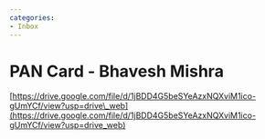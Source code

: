 ```yaml
---
categories:
- Inbox
---
```

# PAN Card - Bhavesh Mishra

  

[https://drive.google.com/file/d/1jBDD4G5beSYeAzxNQXviM1ico-gUmYCf/view?usp=drive\_web](https://drive.google.com/file/d/1jBDD4G5beSYeAzxNQXviM1ico-gUmYCf/view?usp=drive_web)